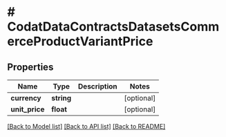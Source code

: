 # # CodatDataContractsDatasetsCommerceProductVariantPrice

## Properties

Name | Type | Description | Notes
------------ | ------------- | ------------- | -------------
**currency** | **string** |  | [optional]
**unit_price** | **float** |  | [optional]

[[Back to Model list]](../../README.md#models) [[Back to API list]](../../README.md#endpoints) [[Back to README]](../../README.md)

